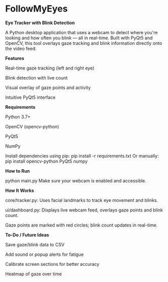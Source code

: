 # FollowMyEyes
**Eye Tracker with Blink Detection**

A Python desktop application that uses a webcam to detect where you're looking and how often you blink — all in real-time. Built with PyQt5 and OpenCV, this tool overlays gaze tracking and blink information directly onto the video feed.

**Features**

Real-time gaze tracking (left and right eye)

Blink detection with live count

Visual overlay of gaze points and activity

Intuitive PyQt5 interface

**Requirements**

Python 3.7+

OpenCV (opencv-python)

PyQt5

NumPy

Install dependencies using pip:
pip install -r requirements.txt
Or manually:
pip install opencv-python PyQt5 numpy

**How to Run**

python main.py
Make sure your webcam is enabled and accessible.

**How It Works**

core/tracker.py: Uses facial landmarks to track eye movement and blinks.

ui/dashboard.py: Displays live webcam feed, overlays gaze points and blink count.

Gaze points are marked with red circles; blink count updates in real-time.

**To-Do / Future Ideas**

Save gaze/blink data to CSV

Add sound or popup alerts for fatigue

Calibrate screen sections for better accuracy

Heatmap of gaze over time


